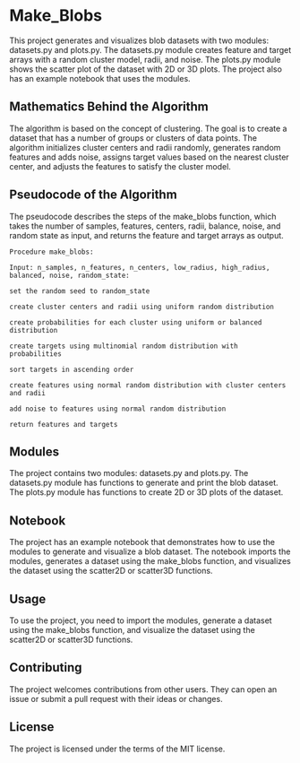 # Make_Blobs
This project generates and visualizes blob datasets with two modules: datasets.py and plots.py. The datasets.py module creates feature and target arrays with a random cluster model, radii, and noise. The plots.py module shows the scatter plot of the dataset with 2D or 3D plots. The project also has an example notebook that uses the modules.

## Mathematics Behind the Algorithm
The algorithm is based on the concept of clustering. The goal is to create a dataset that has a number of groups or clusters of data points. The algorithm initializes cluster centers and radii randomly, generates random features and adds noise, assigns target values based on the nearest cluster center, and adjusts the features to satisfy the cluster model.

## Pseudocode of the Algorithm
The pseudocode describes the steps of the make_blobs function, which takes the number of samples, features, centers, radii, balance, noise, and random state as input, and returns the feature and target arrays as output.

```
Procedure make_blobs:

Input: n_samples, n_features, n_centers, low_radius, high_radius, balanced, noise, random_state:

set the random seed to random_state

create cluster centers and radii using uniform random distribution

create probabilities for each cluster using uniform or balanced distribution

create targets using multinomial random distribution with probabilities

sort targets in ascending order

create features using normal random distribution with cluster centers and radii

add noise to features using normal random distribution

return features and targets
```

## Modules
The project contains two modules: datasets.py and plots.py. The datasets.py module has functions to generate and print the blob dataset. The plots.py module has functions to create 2D or 3D plots of the dataset.

## Notebook
The project has an example notebook that demonstrates how to use the modules to generate and visualize a blob dataset. The notebook imports the modules, generates a dataset using the make_blobs function, and visualizes the dataset using the scatter2D or scatter3D functions.

## Usage
To use the project, you need to import the modules, generate a dataset using the make_blobs function, and visualize the dataset using the scatter2D or scatter3D functions.

## Contributing
The project welcomes contributions from other users. They can open an issue or submit a pull request with their ideas or changes.

## License
The project is licensed under the terms of the MIT license.

